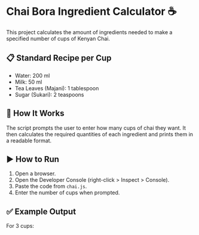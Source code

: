 # Chai Bora Ingredient Calculator ☕

This project calculates the amount of ingredients needed to make a specified number of cups of Kenyan Chai.

## 📋 Standard Recipe per Cup

- Water: 200 ml  
- Milk: 50 ml  
- Tea Leaves (Majani): 1 tablespoon  
- Sugar (Sukari): 2 teaspoons  

## 📌 How It Works

The script prompts the user to enter how many cups of chai they want. It then calculates the required quantities of each ingredient and prints them in a readable format.

## ▶️ How to Run

1. Open a browser.
2. Open the Developer Console (right-click > Inspect > Console).
3. Paste the code from `chai.js`.
4. Enter the number of cups when prompted.

## ✅ Example Output

For 3 cups:

